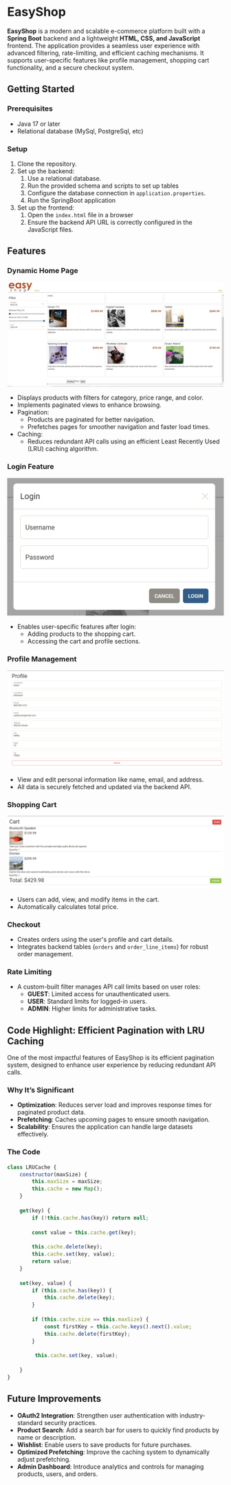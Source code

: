 # EasyShop
**EasyShop** is a modern and scalable e-commerce platform built with a
**Spring Boot** backend and a lightweight **HTML, CSS, and JavaScript** frontend.
The application provides a seamless user experience with advanced filtering,
rate-limiting, and efficient caching mechanisms. It supports user-specific features
like profile management, shopping cart functionality, and a secure checkout system.

## Getting Started
### Prerequisites
- Java 17 or later
- Relational database (MySql, PostgreSql, etc)

### Setup
1. Clone the repository.
2. Set up the backend:
   1. Use a relational database.
   2. Run the provided schema and scripts to set up tables
   3. Configure the database connection in `application.properties`.
   4. Run the SpringBoot application
3. Set up the frontend:
   1. Open the `index.html` file in a browser
   2. Ensure the backend API URL is correctly configured in the JavaScript files.

## Features

### Dynamic Home Page
![Home Page](/ReadMeImages/Home.png)
- Displays products with filters for category, price range, and color.
- Implements paginated views to enhance browsing.
- Pagination:
  - Products are paginated for better navigation.
  - Prefetches pages for smoother navigation and faster load times.
- Caching:
  - Reduces redundant API calls using an efficient Least Recently Used (LRU) caching algorithm.

### Login Feature
![Login Pop Up](/ReadMeImages/Login%20Pop%20Up.png)
- Enables user-specific features after login:
  - Adding products to the shopping cart.
  - Accessing the cart and profile sections.

### Profile Management
![Profile](/ReadMeImages/Profile.png)
- View and edit personal information like name, email, and address.
- All data is securely fetched and updated via the backend API.

### Shopping Cart
![Cart](/ReadMeImages/Cart.png)
- Users can add, view, and modify items in the cart.
- Automatically calculates total price.

### Checkout
- Creates orders using the user's profile and cart details.
- Integrates backend tables (`orders` and `order_line_items`) for robust order management.

### Rate Limiting
- A custom-built filter manages API call limits based on user roles:
    - **GUEST**: Limited access for unauthenticated users.
    - **USER**: Standard limits for logged-in users.
    - **ADMIN**: Higher limits for administrative tasks.

## Code Highlight: Efficient Pagination with LRU Caching

One of the most impactful features of EasyShop is its efficient pagination system, designed to enhance
user experience by reducing redundant API calls.

### **Why It’s Significant**
- **Optimization**: Reduces server load and improves response times for paginated product data.
- **Prefetching**: Caches upcoming pages to ensure smooth navigation.
- **Scalability**: Ensures the application can handle large datasets effectively.

### **The Code**

```javascript
class LRUCache {
    constructor(maxSize) {
        this.maxSize = maxSize;
        this.cache = new Map();
    }

    get(key) {
        if (!this.cache.has(key)) return null;

        const value = this.cache.get(key);

        this.cache.delete(key);
        this.cache.set(key, value);
        return value;
    }

    set(key, value) {
        if (this.cache.has(key)) {
            this.cache.delete(key);
        }

        if (this.cache.size == this.maxSize) {
            const firstKey = this.cache.keys().next().value;
            this.cache.delete(firstKey);
        }

         this.cache.set(key, value);

    }
}
```

## Future Improvements
- **OAuth2 Integration**: Strengthen user authentication with industry-standard security practices.
- **Product Search**: Add a search bar for users to quickly find products by name or description.
- **Wishlist**: Enable users to save products for future purchases.
- **Optimized Prefetching**: Improve the caching system to dynamically adjust prefetching.
- **Admin Dashboard**: Introduce analytics and controls for managing products, users, and orders.